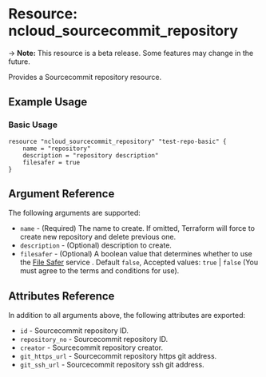 # Resource: ncloud_sourcecommit_repository

-> **Note:** This resource is a beta release. Some features may change in the future.

Provides a Sourcecommit repository resource.

## Example Usage

### Basic Usage

```hcl
resource "ncloud_sourcecommit_repository" "test-repo-basic" {
	name = "repository"
	description = "repository description"
	filesafer = true
}
```

## Argument Reference

The following arguments are supported:

* `name` - (Required) The name to create. If omitted, Terraform will force to create new repository and delete previous one.
* `description` - (Optional) description to create.
* `filesafer` - (Optional) A boolean value that determines whether to use the [File Safer](https://www.ncloud.com/product/security/fileSafer) service . Default `false`, Accepted values: `true` | `false` (You must agree to the terms and conditions for use).


## Attributes Reference

In addition to all arguments above, the following attributes are exported:

* `id` - Sourcecommit repository ID.
* `repository_no` - Sourcecommit repository ID.
* `creator` - Sourcecommit repository creator.
* `git_https_url` - Sourcecommit repository https git address.
* `git_ssh_url` - Sourcecommit repository ssh git address.